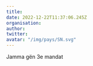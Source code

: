 ```yaml
---
title: 
date: 2022-12-22T11:37:06.245Z
organisation: 
author: 
twitter: 
avatar: "/img/pays/SN.svg"
---
```


Jamma gën 3e mandat 